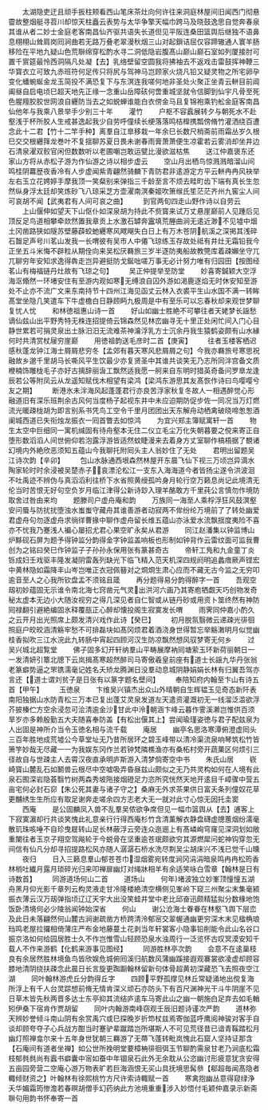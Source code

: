 <!-- { "loadSidebar": true } -->
　　太湖隐吏迂且顽手扳柱颊看西山笔床茶灶向何许往来洞庭林屋间旧闻西门彻悬霤故整烟艇寻苕川却惊天柱矗云表势与太华争擎天幅巾跨马及晓鼓逸思自觉奔春泉其谁从者二妙士金庭老客南昌仙齐驱共语失长道但见平阪连桑田篮舆后继独不语鼻息栩栩山耸肩岗囘涧曲若无路万叠老翠漫秋烟三山对起鎻诘屈仅容蹄辙通人寰羊肠移险在平地九疑山色荒聨绵穿松酌水寻二洞低隐岩腹髙山巅山巅石室如列厦接肘可置千賔筵最怜西洞隔凡处凝【去】乳络壁留空圆我将拂袖去不返戏击雷鼓挥神鞭三华寳衣立可致九赤班符何足传只将尻与驾神马岂顾家火烧凡铅又疑灵物之所宅卵孕变化蟠蜿蜒金龙玉简投不满恐复下与东溟连我嗟何地非圣处火聚正坐青云軿目前阊阖昼自启电顷巳超天地先正缘一念重山岳障硋何啻重城坚就令信脚到仙宇凡骨至死色腥羶胶胶世网浪自纒防当去之如蜕蝉谁能白衣傍金马且复锦袍乘钓舩金庭客南昌仙他年与我乘八景举手少别三十年
　　灌竹
　　户枢不容蠧展转夕与朝死水不赴壑浅于杯所胶人生戒甚逸起我少自劳呼僮续长绠落落鸣桔橰携瓢傍脩竹灌洒绕百遭念此十二君【竹十二竿手种】离羣自江臯移栽一年余巳长数尺梢斋前雨霜丛岁久根巳交交根纒箨龙巻叶不复揺聊苏夏日畏未谢春雨膏萧萧便生凉霍若云雾消却坐井边石清泉濯双骹官闲但数数听以老圃嘲岂敢运甓比漫欲滋枯焦
　　送江仲嘉褒东还家山方将从赤松子游为作仙游之诗以相步虚云
　　空山月出栖鸟惊溅溅暗溜山间鸣桂阴羃歴夜香冷有人步虚闻紫青翩然骑麟下青防君非逺游定方平云軿冉冉风袂举左右玉立花娉婷手摩我顶一笑粲别来弹指三千龄至言不烦去畦町齿下端有真长生忽然纵身浮太廷却笑炼砂飞八琼采芝方壶濯南溟秦姬吹箫缑氏笙茫茫齐州九窖尘人间可哀胡不闻【武夷君有人间可哀之曲】
　　到官两旬四走山野作诗以自劳云
　　上山偃伸如望天下山伛仆如深泉胡为持此不赀寳来试万丈悬崖巅前人见踵后见顶反足鸟道相攀牵欻然置我章贡上水激石罅奔靁填荒塍曲涧无逺近渺不见墟中烟土冈凿路狭如隧苏壁藤薜蛟虵纒寒风飕飗失白日上有万木苍阴航溪之深掲其浅碎石齧足声号川茗山发我一长喟彼有吴市人中僊飞琼练玉存故处祗有井灶无霜铅我今正坐五斗米悔不辟粒从期佺向来吴松厌羇旅三岁半逐防夷船故教筦库着疎嬾坐守兀兀聊穷年安知求逸得犇走岂异避挺防戈鋋咄嗟万事无必计努力唯有归园田【按图经茗山有梅福链丹灶故有飞琼之句】
　　吴正仲提举至防堂
　　妙喜寄鍼颖大空浮海沤翛然一环堵安住有至游内观如寒无缚浪自囚外游如渇鹿逐焰无时休安知至游处不止亦不流广文来东南持节十四州江海见函丈云林入衣裘平生山水国不满一转眸髙堂坐隐几笑遣车下牛虚檐白日静顾眄九极周是中有至乐可以忘春秋却来观世梦聊复忧人忧
　　和林徳祖惠山诗一首
　　好山如幽士胜絶不可攀往者天姥梦长謡愁谪仙兹山出平野秀特无株连招提倚云锦森然见林峦幽寻无十里正处闲忙间入门心目静世累若可捐灵泉出土脉汨汨无流难茶神瀹浮乳方士沉余丹我生猿鹤姿颇有山水縁何时共清赏杖屦穷崖巅
　　用徳祖韵送毛彦时二首【庚寅】
　　往者玉楼客栖迟感秋蓬龙钟江海士屑屑悲穷冬【孟郊有暮天寒风悲屑屑之句】今我亦羇旅号寒思祝融故乡邈千里胡马长嘶风平生饮最少亦复贤圣中其谁共谈笑无乃志所同泮宫备文质楩楠饰雕栊毛子亦好古摛辞丽旾工飘然适我愿一舸来自东明时猎英奇备问罗臯龙逢辰若公等附凤云从龙遥知赋伐木相望有梁鸿【梁鸿东游思其友髙恢作诗曰鸟嘤嘤兮友之期】
　　断港氷未泮海风起蓬蓬君行亦良苦浮家秋复冬故人一相遇醉觉心形融道旧有深乐班荆余古风何当度杨子起视东井中未应迫期防促步佐一同况当万灯燃流光暖疎栊胡为即言别系书凭鸟工空令千里月团团出天东解舟动栖禽破晓啼怱怱酒阑城西道已失衔烛龙振衣一囘首瞥去如惊鸿
　　为宜兴郑主簿赋寓轩一首
　　物生太空中巨细同一寓机缄固有待舟壑本无住二仪立毛尘万化失朝暮要之傥来寄正自堕形数滔滔人间世俯仰若泡露浮游皆适然蚊睫漫来去着身方丈室聊作槁梧据了覩诸幻境内外絶欣恶须知五蕴山今我聊托附囘头主人翁妙住了无处
　　君明出留题吴江诗次韵【辛卯】
　　包山水脉通西垠森然林屋开东晨飞仙下视三万顷岂异滴水陶家轮时时余浸被吴楚赤子哀漂沦松江一支东入海海道今者皆扬尘遂令洪波洄不吐禹迹不辨伪与真滔滔利往桥下水省照黄绶孤吟身月轮行空万籁息尚记此境清无伦当时苦恨无好句空负岁月临江津得公新诗玅入理羊酪敢方千里莼公言慎勿作境防取舍过咎由来均
　　题滕司户虚舟庵和韵
　　万族同一海至人乘桴浮狂风鼓溟壑安问蜃与防扰扰堕浊水蚩蚩守藏舟其谁善游者动寂两不侔纷纶万境前了了转处幽爱君虚舟句勿逐虚舟求徜徉曹掾中聊作虚舟留长维五蕴山亦泳爱水流飘揺度夷险不喜亦不忧我乃蹇浅人褊心屡招尤君心果空旷永矣从君游
　　同江赵潘集以钟监博山炉黟砚石屏为题予得钟监分韵得金字钟监盖响板也形制如钟背作云雷纹面可监我曹创为之铭曰癸巳作钟监子子孙孙永保用张有篆甚奇古
　　帝轩工鳬和九金童丁炎铄成妇壬戏驱丰隆发凝阴雷轰列缺光下临飞精入范天机深四规阏明追蠡瘖厥声铿宏中黄林隐如霜降丰山岑岂唯正衣冠佩簮对之烱烱生肃心应而不藏无古今监之无穷叩逾音至人之心我所钦盘盂不须铭且箴
　　再分题得易分韵得醉字一首
　　吾观空刼初妙蕴固无示谁令南北海七窍凿元气灵出洪河六画乃其寄庖牺觑天巧创物发奇秘太虚本无边小大随汝视穷之得几深见者自仁智或从链丹砂或用资卜筮终然有神防囘禄翻引避絶编固氷释覆瓿正心醉却懐投阁生寂寞发长喟
　　雨霁同仲嘉小酌久之云开月出光照席上颇发清兴戏作此诗【癸巳】
　　初月脱氛翳微云递疎光徘徊照庭户皎皎涵清觞牢愁不可排磊块如髙冈烦君着酒浇身世得暂忘举觞潄明月似觉幽桂香拟吹三江水浣此九转肠中宵起四顾河汉生防凉飘然想风驭梦寄无何乡
　　过吴兴城北超覧堂
　　佛子固多幻开轩纳羣山平畴展摩衲囘塘萦玉环新荷丽朝日一一发清妍引簟北牕下云岚揖髙寒超然醉司马寄傲羲皇前座有道士长謡九华丹张翁老篆癖势逼之罘镌濡毫记姓名夭矫龙腾渊日没羣动息城阴静娟娟长林有归翼吾驾亦言还【道士谓刘贫子是日张有以篆字题名壁间】
　　奉陪知府内翰至卞山有诗五首【甲午】
　　玉徳泉
　　卞维吴兴镇杰出众山外晴朝自生辉韫玉见奇态新阡表南阳独据山水防青松三万本已复出蓬艾灵泉发道左天遣资灌溉初无一线溜泛滥欲浮芥披榛伫方空余浸忽可浍清逾金沙甘此中泠朝涵卞峰云暮作霅溪濑岂惟供百须旱岁亦多赖殷勤五大夫随喜奉防盖【有松出偃其上】尝闻瑜瑾姿徳与君子配兹泉为人出固是神所介当令玉徳名相与流千载
　　庵居
　　幽亭名思洛寒潭俯澄虚囘头三百年胜地成荒墟公今草堂址无乃昔所居环之碧玉峰带以清冷渠流泉响琴筑松竹皆箫竽妙哉无尽藏一一为我娱东冈作兰若钟梵隣樵渔亦有桑柘村旁开蔬菓区何烦引三径故自与世疎主人去霄汉夜直承明庐斯游入清梦倘寄空中书
　　朱氏山居
　　嵚崎寳山麓乱石如鬭兽云根尽中空嘘吸弄昏昼兹山颇似之无乃共灵构如何在人境有此泉石囿深岩隐荟翳竹树两森秀坡陁接烟磴足力恣所究恍然天地开逺目千嶂骤中营五亩宅何必封石窌【朱公死其妻与诸子守之】桑麻无外求茶果供日富夭条列僮奴花草更黼绣生生所应有取足谢奔走嗟余四方志老大无一就对此寸心惊无因托圭窦
　　西庵
　　是公固麟凤入兽不乱羣吴侬欲争席但见一幅巾篮舆从【去】逋客上下寂寞濵却行共谈笑愧此礼意亲行行得西庵杉竹含清薰解衣静盘礴虚牕蕙烟纷濡毫散玑珠咳唾不自珍曳屣转山足长林蔽浮云旁连众迤逦上有髙嶙峋穹窿见深洞划如敞重闉往者玉京子翔空驾飚轮于今蜕骨在坚重逾苍珉颇欲穷其源燃犀问蛇神钩穿忽无间信有仙凡分却寻招提路松风亦随人潺潺石桥水洗尽荆吴尘胡床兴不浅已觉千山曛
　　夜归
　　日入三籁息羣山郁苍苍巾湿烟雾宛转度涧冈涓涓暗泉鸣冉冉松筠香林梢吐纎月露月琐碎光归来叩禅扉幽灯对绳牀相羊有余适笑咏白雪章【翰林是日有诗数首】
　　同游道场何山二首
　　道场山
　　何年堵波独立妙峯顶憧憧五湖舟黑月仰光影千章列云构灵液走甘冷隆楼絶清空横侧见峯岭下窥三州聚尘末集毫颍振衣薄云汉万刼弹指顷辽辽天宇大出没笑蛙井堂中老比邱奋迅颇精猛拟分数椽地饱饭卧清境何必少陵翁闻钟始深省
　　何山
　　谢公沧海士眷眷在林壑飞舆下层峦及此日未落翩然何山麓古涧谢疏凿方桥跨清泠郁宻交翠幄通幽更穷深木末见楹桷琅珰鸣老屋拉攞相倚薄庄严布金地藤蔓土花剥当年轩裳客小隐事铅削能令此山名谷口振京洛如何给园居胜士久不作岂惟雪山轻顾恐泉水浊周行一泛览怀古叹冥漠安知千载人不作来游鹤【化鹤来游事见图经】
　　同游胜林亭次韵
　　会意不在逺巢枝良有余居然胜林境鱼鸟皆欣娱危城俯囘溪归航数风蒲幽蹊接遐观褰裳欲凌虚却顾容膝地清阴绕扶疎念此晨日长言旋更踟蹰翰林留新句体骨超黄初深藏恐飞去照夜空江湖
　　同叶翰林游虎丘分韵得丘字
　　四顾平野孤撑见林丘常疑涌地出傥复海所浮上有千人台灵踪想前脩无情肯深义顽石亦防头下有百尺渊神光干斗牛阴崖不见日草木皆先秋两晋多达士东亭抑其流结庐逺车马寄此山之幽一朝施白足弃去如毛輶矧伊桑下宿肯作贾胡留
　　同叶内翰游南峰窃观壬辰旧题诗谨次严韵
　　道林弥天辨妙誉倾斗南山阴有余赏禹穴或巳探晚岁折笻杖兹焉寄伽蓝呼鹰阅神骏对客手自谈却顾夸夺子心兵战方酣当时蹇驴辈蹴踏岂所堪斯人不可见荒径昔已谙青鞵踏松月幽灯照禅龛尔来十五年身世犹朝三羇游了无蔕飞蓬转毗岚愧此石窟人坚持证那含【石庵间有道者坐禅】如公世所挽明堂要樟柟徘徊弭玉节聊酌需泉甘老乃涧底松霜枝郁毵毵尚有蠧书癖囊中宻如蚕中年锢泉石此外无余耽从公恣幽讨形疲意犹贪安得五亩园旁营二空庵心游万物表旷若巨海涵恨无买山具抚境思髯叅【郗超毎闻髙隐者輙倾财资之】叶翰林有徐熙桃竹方尺许索诗輙赋一首
　　寒禽抱幽丛意得窥绿浄夭华媚霜筠惨澹若春暝胡僧手幻药纳此方池境重重涉入妙悟付毛颖仲嘉录示新斋聨句用韵书怀奉寄一首
